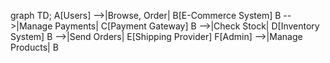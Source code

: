 graph TD;
    A[Users] -->|Browse, Order| B[E-Commerce System]
    B -->|Manage Payments| C[Payment Gateway]
    B -->|Check Stock| D[Inventory System]
    B -->|Send Orders| E[Shipping Provider]
    F[Admin] -->|Manage Products| B

